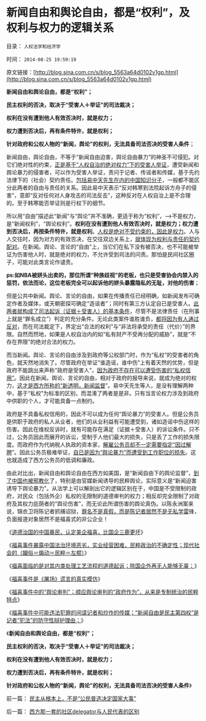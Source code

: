 # 新闻自由和舆论自由，都是“权利”，及权利与权力的逻辑关系

目录： `人权法学和经济学` 

时间： `2014-08-25 19:59:19` 

原文链接：[http://blog.sina.com.cn/s/blog_5563a64d0102v1gp.html](http://blog.sina.com.cn/s/blog_5563a64d0102v1gp.html)

**新闻自由和舆论自由，都是“权利”；**

**民主权利的否决，取决于“受害人＋举证”的司法裁决；**

**权利在没有遭到他人有效否决时，就是权力；**

**权力遭到否决后，再有条件特许，就是权利；**

**针对政府和公权人物的“新闻，舆论”的权利，无法具备司法否决的受害人条件**；

新闻自由，舆论自由，不等于“新闻自由迫害，舆论自由暴力”的神圣不可侵犯。对它们绝对性的约束，[正是基于“人权自治的绝对权力”下的受害人举证](../../../2011/6/8/法治社会中的“造谣，人身攻击”如何诉讼？.md)，遭受新闻和舆论暴力的侵害者，可以作为受害人举证，责问于记者、传谣者和传媒，基于先约法律下的（社会）契约责任。[包括易中天先生在内的中国知识分子](../../../2012/6/9/“公共知识分子”疑似最常见的愚昧.md)，一般都不能区分此两者的自由与责任的关系。因此易中天表示“反对韩寒到法院起诉方舟子的侵害”，意即“反对任何对人身攻击的司法反击”，这种反对在人权自治上是不合理的。至于韩寒能否举证则是行权下的细节。

所以用“自由”描述此“新闻”与“舆论”并不准确，更适于称为“权利”，——>不是权力，是“新闻权利”，“舆论权利”。**权利在没有遭到他人有效否决时，就是权力；权力遭到否决后，再按条件特许，就是权利**。[人权是绝对不受约束的，因此是权力](../../../2013/8/18/没有绝对的权力，就没有最起码的自由和民主.md)。人与人交往时，因为对方的有效否决，在交往双边关系上，[就体现为权利与责任的契约配对](../../../2013/9/15/不让可渡的解义：没有诚信才可能成为真正的自由人.md)。在新闻。舆论、言论的“自由”上，当它们在私下没有被否决，也不可能被举证为伤害他人时，就是绝对的权力，不允许受到司法的问责。那怕是民间社区圈子，可能对此类言论作谴责。

**ps:如NBA被姘头出卖的，那位所谓“种族歧视”的老板，也只是受害协会内禁入的惩罚，依法而论，这位老板完全可以起诉他的姘头暴露隐私的无耻，对他的伤害**；

但是公共中新闻。舆论、言论的自由，如果在传播责任已经明确，如新闻发布可确定作者及媒体，或天朝密探可确定“造谣者”；同时有第三方认定自已是受害人。[此两者就构成了司法起诉（证据＋受害人）的基本条件](../../../2013/9/3/“造谣罪”从自诉案，升级为公诉案，欠妥.md)，尽管不是法律责任（在刑事上就是“罪名成立”）判定的充分条件。无论此类案件谁胜谁负，[都将因为有人通过反对](../../../2011/6/8/美国司法争论：有造谣诽谤的自由吗？.md)，而在司法裁定下，界定出“合法的权利”与“非法将承受的责任（代价）”的界限。自然而然地，如果是人权自治内的如“私有财产不受再分配的威胁”，就是“不存在界限”的绝对合法的权力。

而当新闻。舆论、言论的自由涉及到政府等公权部门时，作为“私权”的受害者的角色，就天然地消失了。尽管政府在举证“谁造谣，谁中伤”上有着天然的优势，但是政府不能跳出来声称“政府是受害人”，[因为政府不存在可以遭受伤害的“私权信用”](../../../2013/9/6/政府无法自证清白，公民没有造谣的可能.md)。因此在新闻。舆论、言论的自由，相对于政府的报导来说，就成为绝对的权力，[这才是西方所称的“新透明，新闻监督](../../../2013/9/4/如果造谣可以入罪，还有谁能无辜？.md)”。易中天先生等人，是没有理解两种中，基于“私权”为标准的区别，而混淆了两者是是非。只有当言论权力涉及到政府中供职的个人，才可能具备一点制约。

政府是不具备私权信用的，因此不可以成为任何“舆论暴力”的受害人。但是公务员是供职于政府的私人从业者，他们的从业利益有可能遭受到，诸如造谣中伤这样的伤害。因此在维权反诉时，就有可能存在满足（证据＋受害人）的诉讼条件。只不过，公务员因此而展开的诉讼，受制于人他们最大的损失，只是丢了工作的损失限度。而政府作为代纳税人执政的资本家，[解雇公务员却不一定需要指定“因过解聘](../../../2014/7/17/公务员可以无罪被降职七级，是习李的政治大利好；.md)”。因此公务员极难举证，[自已是因为“舆论暴力”而遭受到工作职位的损失](../../../2010/7/23/疑过从有得廉政，疑罪从无保平安.md)。这也就造成了西方公务员的低调和廉政。

由此对比出，新闻自由和舆论自由在西方如美国，是“新闻自由下的舆论监督”，[到了中国也被邪教化](../../../2014/8/14/西方传统中的愚昧，移植中国后全部邪教化.md)了，特别是由官媒新闻诱导的民粹舆论，实际意义是“新闻迫害诱导下舆论暴力”。从法学上可以解剖出它的逻辑区别在于，中国是不受限制的政府，对民众（包括外企）私权的无限制的道德审判的权力；相反却完全限制了对政府及其权力庇荫者的“舆论伤害”，而无论此所谓伤害的舆论真伪。以陈永洲案来说，锦衣卫将陈记者抓捕诏狱，[罪名不是真假，而是陈记者居然不是无私学雷](../../../2013/11/10/请马上释放陈永洲，请湖南锦衣卫投案自首.md)锋，负面报道对象居然不是福喜式的非公企业！

《[道德治国的中国暴民，认定美企福喜，比国企三鹿更坏](../../../2014/8/13/道德治国的中国暴民，认定美企福喜，比国企三鹿更坏.md)》

《[福喜事件暴露中国法治环境恶劣，实业经营困难，民粹政治的不确定性；现代社会的（媚俗＝煽动＝民粹＝左棍）](../../../2014/8/14/福喜事件暴露中国法治环境恶劣，现代畅销小说的技术要点.md)》

《[福喜面临的是对其内类处理工艺流程的道德起诉；除国企外再无人能够无辜；](../../../2014/8/15/福喜面临的是对其内类处理工艺流程的道德起诉；.md)》

《[福喜事件是《屠场》谎言的真实模仿](../../../2014/8/16/福喜事件是《屠场》谎言的真实模仿；.md)》

《[福喜事件中的“舆论审判”；顺应舆论审判的“政府作为”，从来是专制统治的民粹特点](../../../2014/8/17/福喜事件中的“舆论审判”，“强制政府有作为”的极权主义倾向.md)》

《[福喜事件中可能违法犯罪的间谍记者和炒作的传媒；“新闻自由是民主第四权”是记者“犯法”的防守性辩护理由；](../../../2014/8/18/福喜事件中违法犯罪的记者和传媒，兼谈美国的新闻自由和舆论监督.md)》

《**新闻自由和舆论自由，都是“权利”；**

**民主权利的否决，取决于“受害人＋举证”的司法裁决；**

**权利在没有遭到他人有效否决时，就是权力；**

**权力遭到否决后，再有条件特许，就是权利；**

**针对政府和公权人物的“新闻，舆论”的权利，无法具备司法否决的受害人条件**》

前一篇： [民主从根本上，不是“公民普选决定国家大事”](../../../2014/9/6/民主从根本上，不是“公民普选决定国家大事”.md)

后一篇： [西方那一套的社区delegator与人民代表的区别](../../../2014/8/9/西方那一套的社区delegator与人民代表的区别.md)

